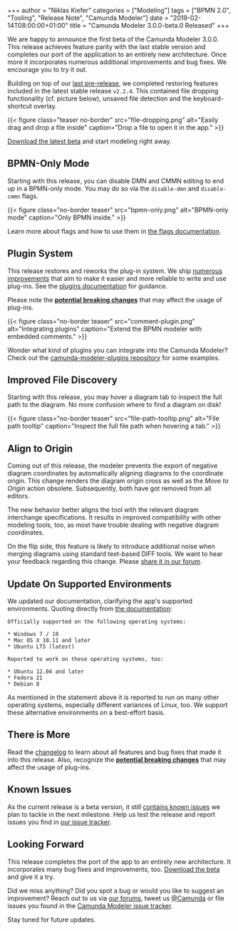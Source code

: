 
+++
author = "Niklas Kiefer"
categories = ["Modeling"]
tags = ["BPMN 2.0", "Tooling", "Release Note", "Camunda Modeler"]
date = "2019-02-14T08:00:00+01:00"
title = "Camunda Modeler 3.0.0-beta.0 Released"
+++

We are happy to announce the first beta of the Camunda Modeler 3.0.0. This release achieves feature parity with the last stable version and completes our port of the application to an entirely new architecture. Once more it incorporates numerous additional improvements and bug fixes. We encourage you to try it out.

<!--more-->

Building on top of our [last pre-release](https://blog.camunda.com/post/2019/01/camunda-modeler-3.0.0-0-released/), we completed restoring features included in the latest stable release `v2.2.4`. This contained file dropping functionality (cf. picture below), unsaved file detection and the keyboard-shortcut overlay.

{{< figure class="teaser no-border" src="file-dropping.png" alt="Easily drag and drop a file inside" caption="Drop a file to open it in the app." >}}

[Download the latest beta](https://camunda.org/release/camunda-modeler/3.0.0-beta.2/) and start modeling right away.


## BPMN-Only Mode

Starting with this release, you can disable DMN and CMMN editing to end up in a BPMN-only mode.
You may do so via the `disable-dmn` and `disable-cmmn` flags.

{{< figure class="no-border teaser" src="bpmn-only.png" alt="BPMN-only mode" caption="Only BPMN inside." >}}

Learn more about flags and how to use them in [the flags documentation](https://github.com/camunda/camunda-modeler/tree/master/docs/flags).


## Plugin System

This release restores and reworks the plug-in system. We ship [numerous improvements](https://github.com/camunda/camunda-modeler/blob/master/CHANGELOG.md#plug-ins) that aim to make it easier and more reliable to write and use plug-ins. See the [plugins documentation](https://github.com/camunda/camunda-modeler/tree/master/docs/plugins) for guidance.

Please note the [**potential breaking changes**](https://github.com/camunda/camunda-modeler/blob/master/CHANGELOG.md#breaking-changes) that may affect the usage of plug-ins.

{{< figure class="no-border teaser" src="comment-plugin.png" alt="Integrating plugins" caption="Extend the BPMN modeler with embedded comments." >}}

Wonder what kind of plugins you can integrate into the Camunda Modeler? Check out the [camunda-modeler-plugins repository](https://github.com/camunda/camunda-modeler-plugins) for some examples.


## Improved File Discovery

Starting with this release, you may hover a diagram tab to inspect the full path to the diagram. No more confusion where to find a diagram on disk!

{{< figure class="no-border teaser" src="file-path-tooltip.png" alt="File path tooltip" caption="Inspect the full file path when hovering a tab." >}}


## Align to Origin

Coming out of this release, the modeler prevents the export of negative diagram coordinates by automatically aligning diagrams to the coordinate origin. This change renders the diagram origin cross as well as the _Move to Origin_ action obsolete. Subsequently, both have got removed from all editors.

The new behavior better aligns the tool with the relevant diagram interchange specifications. It results in improved compatibility with other modeling tools, too, as most have trouble dealing with negative diagram coordinates.

On the flip side, this feature is likely to introduce additional noise when merging diagrams using standard text-based DIFF tools. We want to hear your feedback regarding this change. Please [share it in our forum](https://forum.camunda.org/c/modeler).


## Update On Supported Environments

We updated our documentation, clarifying the app's supported environments. Quoting directly from [the documentation](https://docs.camunda.org/manual/latest/installation/camunda-modeler/):

```
Officially supported on the following operating systems:

* Windows 7 / 10
* Mac OS X 10.11 and later
* Ubuntu LTS (latest)

Reported to work on these operating systems, too:

* Ubuntu 12.04 and later
* Fedora 21
* Debian 8
```

As mentioned in the statement above it is reported to run on many other operating systems, especially different variances of Linux, too. We support these alternative environments on a best-effort basis.


## There is More

Read the [changelog](https://github.com/camunda/camunda-modeler/blob/master/CHANGELOG.md#300-beta0) to learn about all features and bug fixes that made it into this release. Also, recognize the [**potential breaking changes**](https://github.com/camunda/camunda-modeler/blob/master/CHANGELOG.md#breaking-changes) that may affect the usage of plug-ins.


## Known Issues

As the current release is a beta version, it still [contains known issues](https://github.com/camunda/camunda-modeler/milestone/35) we plan to tackle in the next milestone. Help us test the release and report issues you find in [our issue tracker](https://github.com/camunda/camunda-modeler/issues/new/choose).


## Looking Forward

This release completes the port of the app to an entirely new architecture. It incorporates many bug fixes and improvements, too. [Download the beta](https://camunda.org/release/camunda-modeler/3.0.0-beta.2/) and give it a try.

Did we miss anything? Did you spot a bug or would you like to suggest an improvement? Reach out to us via [our forums](https://forum.camunda.org/c/modeler), tweet us [@Camunda](https://twitter.com/Camunda) or file issues you found in the [Camunda Modeler issue tracker](https://github.com/camunda/camunda-modeler/issues/new/choose).

Stay tuned for future updates.



